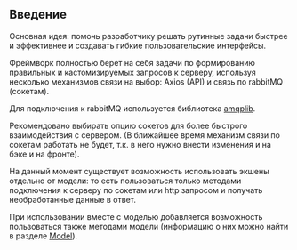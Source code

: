 ## Введение

Основная идея: помочь разработчику решать рутинные задачи быстрее и эффективнее и создавать гибкие пользовательские интерфейсы.

Фреймворк полностью берет на себя задачи по формированию правильных и кастомизируемых запросов к серверу, используя несколько механизмов связи на выбор: Axios (API) и связь по rabbitMQ (сокетам).

Для подключения к rabbitMQ используется библиотека [amqplib](https://www.npmjs.com/package/amqplib).

Рекомендовано выбирать опцию сокетов для более быстрого взаимодействия с сервером. 
(В ближайшее время механизм связи по сокетам работать не будет, т.к. в него нужно внести изменения и на бэке и на фронте).

На данный момент существует возможность использовать экшены отдельно от модели: то есть пользоваться только методами подключения к серверу по сокетам или http запросом и получать необработанные данные в ответ.

При использовании вместе с моделью добавляется возможность пользоваться также методами модели (информацию о них можно найти в разделе [Model](/client/models.md)).
